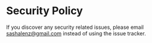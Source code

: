 # Security Policy

If you discover any security related issues, please email sashalenz@gmail.com instead of using the issue tracker.

